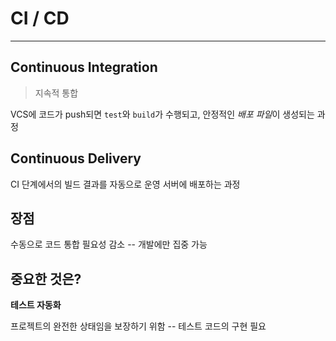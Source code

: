# CI / CD

---

## Continuous Integration

> 지속적 통합

VCS에 코드가 push되면 `test`와 `build`가 수행되고, 안정적인 *배포 파일*이 생성되는 과정

## Continuous Delivery

CI 단계에서의 빌드 결과를 자동으로 운영 서버에 배포하는 과정

## 장점

수동으로 코드 통합 필요성 감소 -- 개발에만 집중 가능

## 중요한 것은?

**테스트 자동화**

프로젝트의 완전한 상태임을 보장하기 위함 -- 테스트 코드의 구현 필요